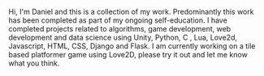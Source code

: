 Hi, I'm Daniel and this is a collection of my work. Predominantly this work has been completed as part of my ongoing self-education. I have completed projects related to algorithms, game development, web development and data science using Unity, Python, C , Lua, Love2d, Javascript, HTML, CSS, Django and Flask. I am currently working on a tile based platformer game using Love2D, please try it out and let me know what you think.
<!---
dphillip11/dphillip11 is a ✨ special ✨ repository because its `README.md` (this file) appears on your GitHub profile.
You can click the Preview link to take a look at your changes.
--->

